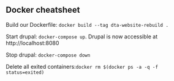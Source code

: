 ## Docker cheatsheet

Build our Dockerfile: `docker build --tag dta-website-rebuild .`

Start drupal: `docker-compose up`. Drupal is now accessible at http://localhost:8080

Stop drupal: `docker-compose down`

Delete all exited containers:`docker rm $(docker ps -a -q -f status=exited)`
